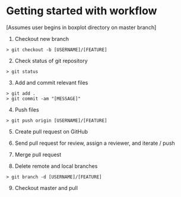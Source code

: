 # Getting started with workflow

[Assumes user begins in boxplot directory on master branch]

1. Checkout new branch
```
> git checkout -b [USERNAME]/[FEATURE]
```

2. Check status of git repository
```
> git status
```

3. Add and commit relevant files
```
> git add .
> git commit -am "[MESSAGE]"
```

4. Push files
```
> git push origin [USERNAME]/[FEATURE]
```

5. Create pull request on GitHub

6. Send pull request for review, assign a reviewer, and iterate / push

7. Merge pull request

8. Delete remote and local branches
```
> git branch -d [USERNAME]/[FEATURE]
```

9. Checkout master and pull